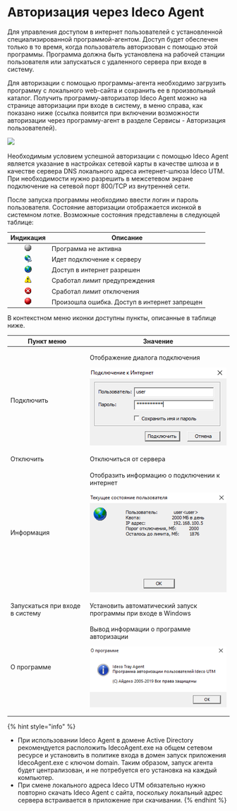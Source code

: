 # Авторизация через Ideco Agent

Для управления доступом в интернет пользователей с установленной специализированной программой-агентом. Доступ будет обеспечен только в то время, когда пользователь авторизован с помощью этой программы. Программа должна быть установлена на рабочей станции пользователя или запускаться с удаленного сервера при входе в систему.

Для авторизации с помощью программы-агента необходимо загрузить программу с локального web-сайта и сохранить ее в произвольный каталог. Получить программу-авторизатор Ideco Agent можно на странице авторизации при входе в систему, в меню справа, как показано ниже (ссылка появится при включении возможности авторизации через программу-агент в разделе Сервисы - Авторизация пользователей).

![](../.gitbook/assets/download\_agent-7-9-.png)

Необходимым условием успешной авторизации с помощью Ideco Agent является указание в настройках сетевой карты в качестве шлюза и в качестве сервера DNS локального адреса интернет-шлюза Ideco UTM. При необходимости нужно разрешить в межсетевом экране подключение на сетевой порт 800/TCP из внутренней сети.

После запуска программы необходимо ввести логин и пароль пользователя. Состояние авторизации отображается иконкой в системном лотке. Возможные состояния представлены в следующей таблице:

|                              Индикация                              | Описание                                     |
| :-----------------------------------------------------------------: | -------------------------------------------- |
| <img src="../.gitbook/assets/agent_1.png" alt="" data-size="line">  | Программа не активна                         |
| <img src="../.gitbook/assets/agent_2.png" alt="" data-size="line">  | Идет подключение к серверу                   |
| <img src="../.gitbook/assets/agent_3.png" alt="" data-size="line">  | Доступ в интернет разрешен                   |
| <img src="../.gitbook/assets/agent_4.png" alt="" data-size="line">  | Сработал лимит предупреждения                |
| <img src="../.gitbook/assets/agent_5.png" alt="" data-size="line">  | Сработал лимит отключения                    |
| <img src="../.gitbook/assets/agent_6.png" alt="" data-size="line">  | Произошла ошибка. Доступ в интернет запрещен |

В контекстном меню иконки доступны пункты, описанные в таблице ниже.

| Пункт меню                      | Значение                                                                                                                                                                                     |
| ------------------------------- | -------------------------------------------------------------------------------------------------------------------------------------------------------------------------------------------- |
| Подключить                      | <p>Отображение диалога подключения</p><p><img src="../.gitbook/assets/11436167 (2).png" alt="" data-size="original"> </p>                                                                    |
| Отключить                       | Отключиться от сервера                                                                                                                                                                       |
| Информация                      | <p>Отобразить информацию о подключении к интернет</p><p><img src="../.gitbook/assets/инфа_о_квоте.png" alt="" data-size="original"> </p>                                                     |
| Запускаться при входе в систему | Установить автоматический запуск программы при входе в Windows                                                                                                                               |
| О программе                     | <p>Вывод информации о программе авторизации</p><p><img src="../.gitbook/assets/about-7-9- (1) (2) (2) (2) (2) (2) (2) (2) (3) (3) (3) (3) (1) (1) (1).png" alt="" data-size="original"> </p> |

{% hint style="info" %}
* При использовании Ideco Agent в домене Active Directory рекомендуется расположить IdecoAgent.exe на общем сетевом ресурсе и установить в политике входа в домен запуск приложения IdecoAgent.exe с ключом domain. Таким образом, запуск агента будет централизован, и не потребуется его установка на каждый компьютер.
* При смене локального адреса Ideco UTM обязательно нужно повторно скачать Ideco Agent с сайта, поскольку локальный адрес сервера встраивается в приложение при скачивании.
{% endhint %}
